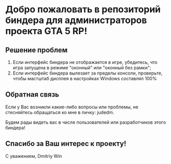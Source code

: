 # Добро пожаловать в репозиторий биндера для администраторов проекта GTA 5 RP! 


## Решение проблем
1. Если интерфейс биндера не отображается в игре, убедитесь, что игра запущена в режиме "оконный" или "оконный без рамки";
2. Если интерфейс биндера вылезает за пределы консоли, проверьте, чтобы мастштаб дисплея в настройках Windows составлял 100%

## Обратная связь

Если у Вас возникли какие-либо вопросы или проблемы, не стесняйтесь обращаться ко мне в личку: judedm.

Будем рады видеть вас в числе пользователей или разработчиков этого биндера!

## Спасибо за Ваш интерес к проекту!

С уважением,
Dmitriy Win
